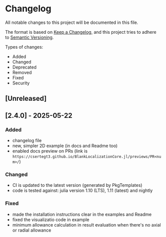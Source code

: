 # Changelog

All notable changes to this project will be documented in this file.

The format is based on [Keep a Changelog](https://keepachangelog.com/en/1.1.0/),
and this project tries to adhere to [Semantic Versioning](https://semver.org/spec/v2.0.0.html).

Types of changes:

- Added
- Changed
- Deprecated
- Removed
- Fixed
- Security

## [Unreleased]

## [2.4.0] - 2025-05-22

### Added

- changelog file
- new, simpler 2D example (in docs and Readme too)
- enabled docs preview on PRs (link is `https://csertegt3.github.io/BlankLocalizationCore.jl/previews/PR<num>/`)

### Changed

- CI is updated to the latest version (generated by PkgTemplates)
- code is tested against: julia version 1.10 (LTS), 1.11 (latest) and nightly

### Fixed

- made the installation instructions clear in the examples and Readme
- fixed the visualizatio code in example
- minimum allowance calculation in result evaluation when there's no axial or radial allowance

